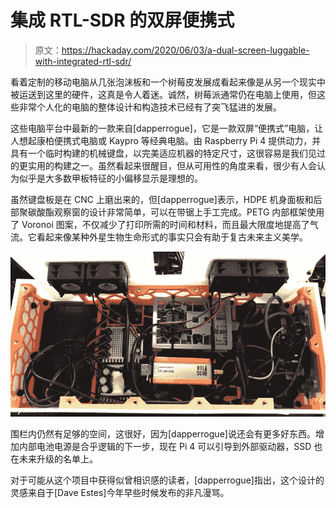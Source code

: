 # 集成 RTL-SDR 的双屏便携式

> 原文：<https://hackaday.com/2020/06/03/a-dual-screen-luggable-with-integrated-rtl-sdr/>

看着定制的移动电脑从几张泡沫板和一个树莓皮发展成看起来像是从另一个现实中被运送到这里的硬件，这真是令人着迷。诚然，树莓派通常仍在电脑上使用，但这些非常个人化的电脑的整体设计和构造技术已经有了突飞猛进的发展。

这些电脑平台中最新的一款来自[dapperrogue]，它是一款双屏“便携式”电脑，让人想起康柏便携式电脑或 Kaypro 等经典电脑。由 Raspberry Pi 4 提供动力，并具有一个临时构建的机械键盘，以完美适应机器的特定尺寸，这很容易是我们见过的更实用的构建之一。虽然看起来很醒目，但从可用性的角度来看，很少有人会认为似乎是大多数甲板特征的小偏移显示是理想的。

虽然键盘板是在 CNC 上磨出来的，但[dapperrogue]表示，HDPE 机身面板和后部聚碳酸酯观察窗的设计非常简单，可以在带锯上手工完成。PETG 内部框架使用了 Voronoi 图案，不仅减少了打印所需的时间和材料，而且最大限度地提高了气流。它看起来像某种外星生物生命形式的事实只会有助于复古未来主义美学。

[![](img/c68c2c85779afc65c4389d51fdb56c50.png)](https://hackaday.com/wp-content/uploads/2020/06/dualdeck_detail2.jpg)

围栏内仍然有足够的空间，这很好，因为[dapperrogue]说还会有更多好东西。增加内部电池电源是合乎逻辑的下一步，现在 Pi 4 可以引导到外部驱动器，SSD 也在未来升级的名单上。

对于可能从这个项目中获得似曾相识感的读者，[dapperrogue]指出，这个设计的灵感来自于[Dave Estes]今年早些时候发布的非凡漫骂。